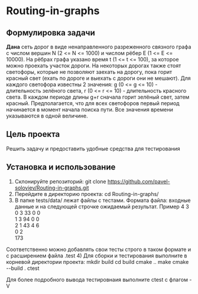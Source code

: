 # Routing-in-graphs

## Формулировка задачи

**Дана** сеть дорог в виде ненаправленного разреженного связного графа с числом вершин N (2 <= N <= 1000) и числом рёбер E (1 <= E <= 10000). На рёбрах графа указано время t (1 <= t <= 100), за которое можно проехать участок дороги. На некоторых дорогах также стоят светофоры, которые не позволяют заехать на дорогу, пока горит красный свет (ехать по дороге и выехать с дороги они не мешают). Для каждого светофора известны 2 значения: g (0 <= g <= 10) - длительность зелёного света, r (0 <= r <= 10) - длительность красного света. В каждом периоде длины g+r сначала горит зелёный свет, затем красный. 
Предполагается, что для всех светофоров первый период начинается в момент начала поиска пути. Все значения времени указываются в одной величине.

## Цель проекта
Решить задачу и предоставить удобные средства для тестирования

## Установка и использование
1) Склонируйте репозиторий: git clone https://github.com/pavel-soloviev/Routing-in-graphs.git
2) Перейдите в директорию проекта: cd Routing-in-graphs/
3) В папке tests/data/ лежат файлы с тестами. Формата файла: входные данные и на следующей строчке ожидаемый результат. Пример
4 3  
0 3 33 0 0  
1 3 94 0 0  
2 1 43 4 6  
0 2  
173

Соответственно можно добавлять свои тесты строго в таком формате и с расширением файла .test
4) Для сборки и тестирования выполните в корневой директории проекта:
mkdir build
cd build
cmake ..
make
cmake --build .
ctest

Для более подробного вывода тестировнаия выполните ctest с флагом -V

